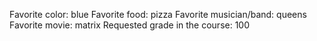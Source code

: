 Favorite color: blue
Favorite food: pizza
Favorite musician/band: queens
Favorite movie: matrix
Requested grade in the course: 100
